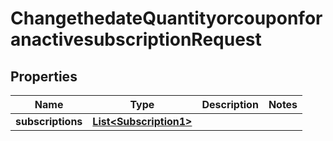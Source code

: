 

# ChangethedateQuantityorcouponforanactivesubscriptionRequest


## Properties

| Name | Type | Description | Notes |
|------------ | ------------- | ------------- | -------------|
|**subscriptions** | [**List&lt;Subscription1&gt;**](Subscription1.md) |  |  |



